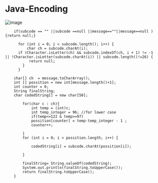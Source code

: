 # Java-Encoding
![image](https://user-images.githubusercontent.com/50263561/119373252-e2d0a780-bcc0-11eb-9424-6403f280fedb.png)
  
 
        if(subcode == "" ||subcode ==null ||message==""||message==null ){return null;}
        
          for (int i = 0; i < subcode.length(); i++) {
              char ch = subcode.charAt(i);
          if (Character.isLetter(ch) && subcode.indexOf(ch, i + 1) != -1  || !Character.isLetter(subcode.charAt(i)) || subcode.length()!=26) {
               return null; 
            }
          }
        
        char[] ch  = message.toCharArray();
        int [] possition = new int[message.length()+1];
        int counter = 0;
        String finalString;
        char codedString[] = new char[50];

            for(char c : ch){
                int temp = (int)c;
                int temp_integer = 96; //for lower case
                if(temp<=122 & temp>=97)
                possition[counter] = temp-temp_integer - 1 ;
                counter++;
                
            }
            for (int i = 0; i < possition.length; i++) {
              
                codedString[i] = subcode.charAt(possition[i]);
                
            }

            finalString= String.valueOf(codedString);
            System.out.println(finalString.toUpperCase());
            return finalString.toUpperCase();
        }

